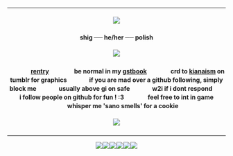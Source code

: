 ***

<h5 align="center">
<img src="https://64.media.tumblr.com/554072e11382010218d1eea0d2e9e12c/6c4e914f0ab02e3a-75/s400x600/5ef979cb4f87b53e87bfdc29767c12f8134cbce1.pnj"/>
</h5>  

<h4 align="center">
shig ── he/her ── polish
</h4> 
<h5 align="center">
<img src="https://64.media.tumblr.com/5d39b95f2046d5d9df60f1cd8b98d0e4/45a7ce0c01ac1242-4b/s1280x1920/d49ae4f526971b9e8bcd3b102c920d2b77a2f7a6.pnj"/>
</h5>  
<h4 align="center">

ㅤㅤㅤㅤ[rentry](https://rentry.co/rmkshig) ㅤㅤㅤㅤ be normal in my [gstbook](https://bemyguest.123guestbook.com/)ㅤㅤㅤㅤ crd to [kianaism](https://www.tumblr.com/kianaism/736706092205277184/furina-graphics?source=share) on tumblr for graphicsㅤㅤㅤㅤif you are mad over a github following, simply block meㅤㅤㅤㅤusually above gi on safeㅤㅤㅤㅤw2i if i dont respondㅤㅤㅤㅤi follow people on github for fun ! :3ㅤㅤㅤㅤ feel free to int in gameㅤㅤㅤㅤ whisper me 'sano smells' for a cookie
</h4>

<h5 align="center">
<img src="https://64.media.tumblr.com/c6b8f0a7ba57aeb8bd5bd0f6f5e981e1/6c4e914f0ab02e3a-52/s400x600/a9c53f498015505927bffa01f7185eff3b69c6cd.pnj"/>
</h5>  

***
<p align ="center">
<img src="https://external-media.spacehey.net/media/sJtfXyZngNj7jF_Rp4mV2jCmmn2wptj_UaSJJkDIhYO0=/https://i.postimg.cc/VLDyS4sp/96514967.jpg"/><img src="https://y2k.neocities.org/stamps/tumblr_inline_pbk6zbvnsb1vjkfs0_540.png"/><img src="https://y2k.neocities.org/stamps/my_memory_sucks_by_renatalmar.png"/><img src="https://external-media.spacehey.net/media/sBf_WuCdpYu3tWd8uGNiNF-vomFdmUYUjyeyTcoQaG4Y=/https://media.discordapp.net/attachments/988467825452670996/988470269180014632/11.gif"/><img src="https://64.media.tumblr.com/d119023c93b5ccf0cb43b15ca0f0d4df/tumblr_pxdvwo0Ie21xbgu08o3_100.png" /><img src="https://supplies.ju.mp/assets/images/gallery01/f3384d1e.png?v=9163b103" />
</p>
